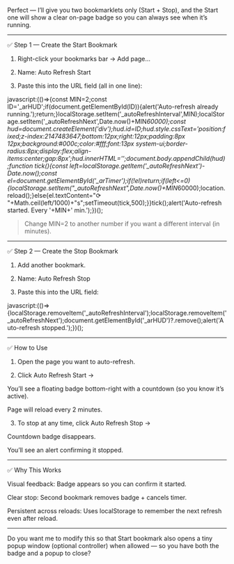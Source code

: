 Perfect — I’ll give you two bookmarklets only (Start + Stop), and the Start one will show a clear on-page badge so you can always see when it’s running.


---

✅ Step 1 — Create the Start Bookmark

1. Right-click your bookmarks bar → Add page…


2. Name: Auto Refresh Start


3. Paste this into the URL field (all in one line):



javascript:(()=>{const MIN=2;const ID='_arHUD';if(document.getElementById(ID)){alert('Auto-refresh already running.');return;}localStorage.setItem('_autoRefreshInterval',MIN);localStorage.setItem('_autoRefreshNext',Date.now()+MIN*60000);const hud=document.createElement('div');hud.id=ID;hud.style.cssText='position:fixed;z-index:2147483647;bottom:12px;right:12px;padding:8px 12px;background:#000c;color:#fff;font:13px system-ui;border-radius:8px;display:flex;align-items:center;gap:8px';hud.innerHTML='<span id="_arTimer"></span>';document.body.appendChild(hud);function tick(){const left=localStorage.getItem('_autoRefreshNext')-Date.now();const el=document.getElementById('_arTimer');if(!el)return;if(left<=0){localStorage.setItem("_autoRefreshNext",Date.now()+MIN*60000);location.reload();}else{el.textContent="⟳ "+Math.ceil(left/1000)+"s";setTimeout(tick,500);}}tick();alert('Auto-refresh started. Every '+MIN+' min.');})();

> Change MIN=2 to another number if you want a different interval (in minutes).




---

✅ Step 2 — Create the Stop Bookmark

1. Add another bookmark.


2. Name: Auto Refresh Stop


3. Paste this into the URL field:



javascript:(()=>{localStorage.removeItem('_autoRefreshInterval');localStorage.removeItem('_autoRefreshNext');document.getElementById('_arHUD')?.remove();alert('Auto-refresh stopped.');})();


---

✅ How to Use

1. Open the page you want to auto-refresh.


2. Click Auto Refresh Start →

You’ll see a floating badge bottom-right with a countdown (so you know it’s active).

Page will reload every 2 minutes.



3. To stop at any time, click Auto Refresh Stop →

Countdown badge disappears.

You’ll see an alert confirming it stopped.





---

✅ Why This Works

Visual feedback: Badge appears so you can confirm it started.

Clear stop: Second bookmark removes badge + cancels timer.

Persistent across reloads: Uses localStorage to remember the next refresh even after reload.



---

Do you want me to modify this so that Start bookmark also opens a tiny popup window (optional controller) when allowed — so you have both the badge and a popup to close?

